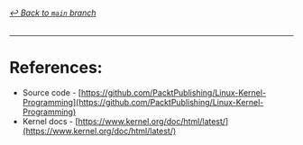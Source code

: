 ###### [_↩ Back to `main` branch_](https://github.com/cuongpiger/cloud)

<hr>


# References:
- Source code - [https://github.com/PacktPublishing/Linux-Kernel-Programming](https://github.com/PacktPublishing/Linux-Kernel-Programming)
- Kernel docs - [https://www.kernel.org/doc/html/latest/](https://www.kernel.org/doc/html/latest/)